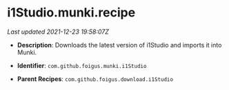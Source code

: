 # i1Studio.munki.recipe

_Last updated 2021-12-23 19:58:07Z_

- **Description**: Downloads the latest version of i1Studio and imports it into Munki.

- **Identifier**: `com.github.foigus.munki.i1Studio`

- **Parent Recipes**: `com.github.foigus.download.i1Studio`